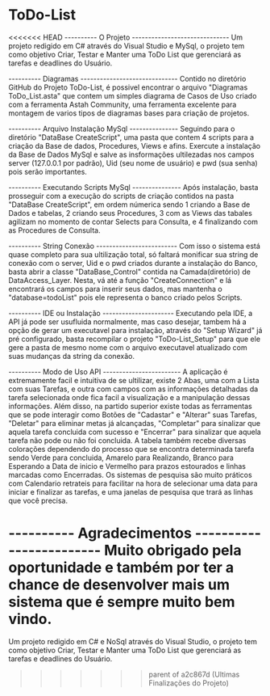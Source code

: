# ToDo-List
<<<<<<< HEAD
---------- O Projeto ------------------------------
 Um projeto redigido em C# através do Visual Studio e MySql, o projeto tem como objetivo Criar, Testar e Manter uma ToDo List que gerenciará as tarefas e deadlines do Usuário.

---------- Diagramas ------------------------------
 Contido no diretório GitHub do Projeto ToDo-List, é possivel encontrar o arquivo "Diagramas ToDo_List.asta" que contem um simples diagrama de Casos de Uso criado com a ferramenta Astah Community, uma ferramenta excelente para montagem de varios tipos de diagramas bases para criação de projetos.
 
---------- Arquivo Instalação MySql ---------------
 Seguindo para o diretório "DataBase CreateScript", uma pasta que contem 4 scripts para a criação da Base de dados, Procedures, Views e afins. Exercute a instalação da Base de Dados MySql e salve as insformações ultilezadas nos campos server (127.0.0.1 por padrão), Uid (seu nome de usuário) e pwd (sua senha) pois serão importantes.

---------- Executando Scripts MySql ---------------
 Após instalação, basta prosseguir com a execução do scripts de criação contidos na pasta "DataBase CreateScript", em ordem númerica sendo 1 criando a Base de Dados e tabelas, 2 criando seus Procedures, 3 com as Views das tabales agilizam no momento de contar Selects para Consulta, e 4 finalizando com as Procedures de Consulta.

---------- String Conexão -------------------------
 Com isso o sistema está quase completo para sua ultilização total, só faltará monificar sua string de conexão com o server, Uid e o pwd criados durante a instalação do Banco, basta abrir a classe "DataBase_Control" contida na Camada(diretório) de DataAccess_Layer. Nesta, vá até a função "CreateConnection" e lá encontrará os campos para inserir seus dados, mas mantenha o "database=todoList" pois ele representa o banco criado pelos Scripts.

---------- IDE ou Instalação ----------------------
Executando pela IDE, a API já pode ser usufluida normalmente, mas caso desejar, tambem há a opção de gerar um executavel para instalação, através do "Setup Wizard" já pré configurado, basta recompilar o projeto "ToDo-List_Setup" para que ele gere a pasta de mesmo nome com o arquivo executavel atualizado com suas mudanças da string da conexão.

---------- Modo de Uso API ------------------------
A aplicação é extremamente facil e intuitiva de se ultilizar, existe 2 Abas, uma com a Lista com suas Tarefas, e outra com campos com as informações detalhadas da tarefa selecionada onde fica facil a visualização e a manipulação dessas informações. Além disso, na partido superior existe todas as ferramentas que se pode interagir como Botões de "Cadastar" e "Alterar" suas Tarefas, "Deletar" para eliminar metas já alcançadas, "Completar" para sinalizar que aquela tarefa concluida com sucesso e "Encerrar" para sinalizar que aquela tarefa não pode ou não foi concluida.
A tabela também recebe diversas colorações dependendo do processo que se encontra determinada tarefa sendo Verde para concluida, Amarelo para Realizando, Branco para Esperando a Data de inicio e Vermelho para prazos estourados e linhas marcadas como Encerradas.
Os sistemas de pesquisa são muito práticos com Calendario retrateis para facilitar na hora de selecionar uma data para iniciar e finalizar as tarefas, e uma janelas de pesquisa que trará as linhas que você precisa.

---------- Agradecimentos ------------------------
Muito obrigado pela oportunidade e também por ter a chance de desenvolver mais um sistema que é sempre muito bem vindo.
=======
 Um projeto redigido em C# e NoSql através do Visual Studio, o projeto tem como objetivo Criar, Testar e Manter uma ToDo List que gerenciará as tarefas e deadlines do Usuário.
>>>>>>> parent of a2c867d (Ultimas Finalizações do Projeto)
